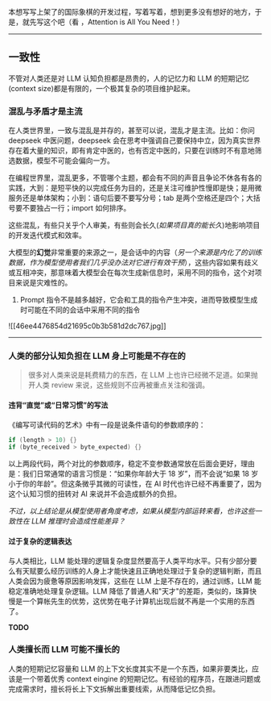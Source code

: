 本想写写上架了的国际象棋的开发过程，写着写着，想到更多没有想好的地方，于是，就先写这个吧（看 ，Attention is All You Need！）

----
## 一致性

不管对人类还是对 LLM 认知负担都是昂贵的，人的记忆力和 LLM 的短期记忆(context size)都是有限的，一个极其复杂的项目维护起来。

### 混乱与矛盾才是主流

在人类世界里，一致与混乱是并存的，甚至可以说，混乱才是主流。比如：你问 deepseek 中医问题，deepseek 会在思考中强调自己要保持中立，因为真实世界存在着大量的知识，即有肯定中医的，也有否定中医的，只要在训练时不有意地筛选数据，模型不可能会偏向一方。

在编程世界里，混乱更多，不管哪个主题，都会有不同的声音且争论不休各有各的实践，大到：是短平快的以完成任务为目的，还是关注可维护性慢即是快；是用微服务还是单体架构；小到：语句后要不要写分号；tab 是两个空格还是四个；大括号要不要独占一行；import 如何排序。

这些混乱，有些只关乎个人审美，有些则会长久(*如果项目真的能长久*)地影响项目的开发迭代模式和效率。

大模型的**幻觉**非常重要的来源之一，是会话中的内容（*另一个来源是内化了的训练数据，作为模型使用者我们几乎没办法对它进行有效干预*），这些内容如果有歧义或互相冲突，那意味着大模型会在每次生成新信息时，采用不同的指令，这个对项目来说是灾难性的。

1. Prompt 指令不是越多越好，它会和工具的指令产生冲突，进而导致模型生成时可能在不同的会话中采用不同的指令

![[46ee4476854d21695c0b3b581d2dc767.jpg]]

----

### 人类的部分认知负担在 LLM 身上可能是不存在的

> 很多对人类来说是耗费精力的东西，在 LLM 上也许已经微不足道。如果抛开人类 review 来说，这些规则不应再被重点关注和强调。

#### 违背“直觉”或“日常习惯”的写法

《编写可读代码的艺术》中有一段是说条件语句的参数顺序的：
```kotlin
if (length > 10) {}
if (byte_received > byte_expected) {}
```
以上两段代码，两个对比的参数顺序，稳定不变参数通常放在后面会更好，理由是：我们日常通常的语言习惯是：“如果你年龄大于 18 岁”，而不会说“如果 18 岁小于你的年龄”。但这条微乎其微的可读性，在 AI 时代也许已经不再重要了，因为这个认知习惯的扭转对 AI 来说并不会造成额外的负担。

*不过，以上结论是从模型使用者角度考虑，如果从模型内部运转来看，也许这些一致性在 LLM 推理时会造成性能差异？*

#### 过于复杂的逻辑表达

与人类相比，LLM 能处理的逻辑复杂度显然要高于人类平均水平。只有少部分要么有天赋要么经历训练的人身上才能快速且正确地处理过于复杂的逻辑判断，而且人类会因为疲惫等原因影响发挥，这些在 LLM 上是不存在的，通过训练，LLM 能稳定准确地处理复杂逻辑。LLM 降低了普通人和"天才"的差距，类似的，珠算快慢是一个算帐先生的优势，这优势在电子计算机出现后就不再是一个实用的东西了。


**TODO**

### 人类擅长而 LLM 可能不擅长的

人类的短期记忆容量和 LLM 的上下文长度其实不是一个东西，如果非要类比，应该是一个带着优秀 context eingine 的短期记忆。有经验的程序员，在跟进问题或完成需求时，擅长将长上下文拆解出重要线索，从而降低记忆负担。



